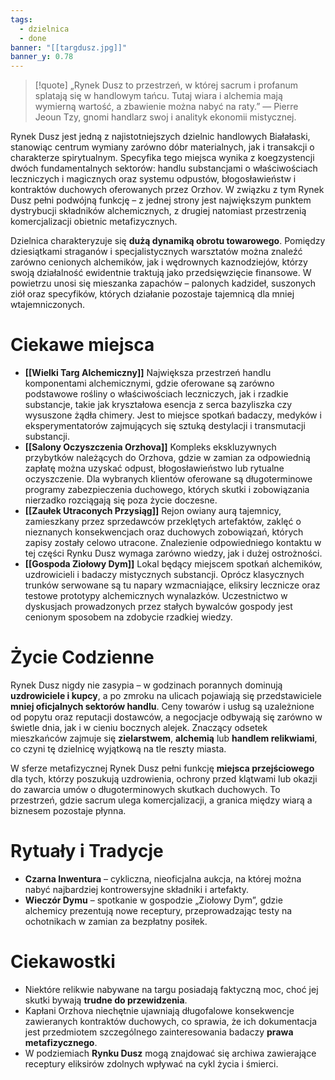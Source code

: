 ```yaml
---
tags:
  - dzielnica
  - done
banner: "[[targdusz.jpg]]"
banner_y: 0.78
---
```

>[!quote] „Rynek Dusz to przestrzeń, w której sacrum i profanum splatają się w handlowym tańcu. Tutaj wiara i alchemia mają wymierną wartość, a zbawienie można nabyć na raty.”
>— Pierre Jeoun Tzy, gnomi handlarz swoj i analityk ekonomii mistycznej.

Rynek Dusz jest jedną z najistotniejszych dzielnic handlowych Białałaski, stanowiąc centrum wymiany zarówno dóbr materialnych, jak i transakcji o charakterze spirytualnym. Specyfika tego miejsca wynika z koegzystencji dwóch fundamentalnych sektorów: handlu substancjami o właściwościach leczniczych i magicznych oraz systemu odpustów, błogosławieństw i kontraktów duchowych oferowanych przez Orzhov. W związku z tym Rynek Dusz pełni podwójną funkcję – z jednej strony jest największym punktem dystrybucji składników alchemicznych, z drugiej natomiast przestrzenią komercjalizacji obietnic metafizycznych.

Dzielnica charakteryzuje się **dużą dynamiką obrotu towarowego**. Pomiędzy dziesiątkami straganów i specjalistycznych warsztatów można znaleźć zarówno cenionych alchemików, jak i wędrownych kaznodziejów, którzy swoją działalność ewidentnie traktują jako przedsięwzięcie finansowe. W powietrzu unosi się mieszanka zapachów – palonych kadzideł, suszonych ziół oraz specyfików, których działanie pozostaje tajemnicą dla mniej wtajemniczonych.
# **Ciekawe miejsca**
- **[[Wielki Targ Alchemiczny]]**
	Największa przestrzeń handlu komponentami alchemicznymi, gdzie oferowane są zarówno podstawowe rośliny o właściwościach leczniczych, jak i rzadkie substancje, takie jak kryształowa esencja z serca bazyliszka czy wysuszone żądła chimery. Jest to miejsce spotkań badaczy, medyków i eksperymentatorów zajmujących się sztuką destylacji i transmutacji substancji.
- **[[Salony Oczyszczenia Orzhova]]**
	Kompleks ekskluzywnych przybytków należących do Orzhova, gdzie w zamian za odpowiednią zapłatę można uzyskać odpust, błogosławieństwo lub rytualne oczyszczenie. Dla wybranych klientów oferowane są długoterminowe programy zabezpieczenia duchowego, których skutki i zobowiązania nierzadko rozciągają się poza życie doczesne.
- **[[Zaułek Utraconych Przysiąg]]**
	Rejon owiany aurą tajemnicy, zamieszkany przez sprzedawców przeklętych artefaktów, zaklęć o nieznanych konsekwencjach oraz duchowych zobowiązań, których zapisy zostały celowo utracone. Znalezienie odpowiedniego kontaktu w tej części Rynku Dusz wymaga zarówno wiedzy, jak i dużej ostrożności.
- **[[Gospoda Ziołowy Dym]]**
	Lokal będący miejscem spotkań alchemików, uzdrowicieli i badaczy mistycznych substancji. Oprócz klasycznych trunków serwowane są tu napary wzmacniające, eliksiry lecznicze oraz testowe prototypy alchemicznych wynalazków. Uczestnictwo w dyskusjach prowadzonych przez stałych bywalców gospody jest cenionym sposobem na zdobycie rzadkiej wiedzy.
# **Życie Codzienne**
Rynek Dusz nigdy nie zasypia – w godzinach porannych dominują **uzdrowiciele i kupcy**, a po zmroku na ulicach pojawiają się przedstawiciele **mniej oficjalnych sektorów handlu**. Ceny towarów i usług są uzależnione od popytu oraz reputacji dostawców, a negocjacje odbywają się zarówno w świetle dnia, jak i w cieniu bocznych alejek. Znaczący odsetek mieszkańców zajmuje się **zielarstwem**, **alchemią** lub **handlem relikwiami**, co czyni tę dzielnicę wyjątkową na tle reszty miasta.

W sferze metafizycznej Rynek Dusz pełni funkcję **miejsca przejściowego** dla tych, którzy poszukują uzdrowienia, ochrony przed klątwami lub okazji do zawarcia umów o długoterminowych skutkach duchowych. To przestrzeń, gdzie sacrum ulega komercjalizacji, a granica między wiarą a biznesem pozostaje płynna.
# **Rytuały i Tradycje**
- **Czarna Inwentura** – cykliczna, nieoficjalna aukcja, na której można nabyć najbardziej kontrowersyjne składniki i artefakty.
- **Wieczór Dymu** – spotkanie w gospodzie „Ziołowy Dym”, gdzie alchemicy prezentują nowe receptury, przeprowadzając testy na ochotnikach w zamian za bezpłatny posiłek.
# **Ciekawostki**
- Niektóre relikwie nabywane na targu posiadają faktyczną moc, choć jej skutki bywają **trudne do przewidzenia**.
- Kapłani Orzhova niechętnie ujawniają długofalowe konsekwencje zawieranych kontraktów duchowych, co sprawia, że ich dokumentacja jest przedmiotem szczególnego zainteresowania badaczy **prawa metafizycznego**.
- W podziemiach **Rynku Dusz** mogą znajdować się archiwa zawierające receptury eliksirów zdolnych wpływać na cykl życia i śmierci.




